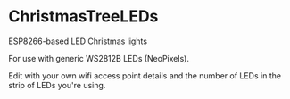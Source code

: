 # ChristmasTreeLEDs
ESP8266-based LED Christmas lights

For use with generic WS2812B LEDs (NeoPixels).

Edit with your own wifi access point details and the number of LEDs in the strip of LEDs you're using.
